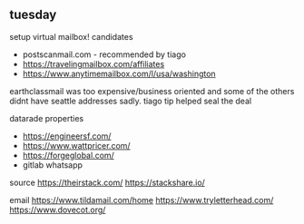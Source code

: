 

## tuesday

setup virtual mailbox! candidates

- postscanmail.com - recommended by tiago
- https://travelingmailbox.com/affiliates
- https://www.anytimemailbox.com/l/usa/washington

earthclassmail was too expensive/business oriented and some of the others didnt have seattle addresses sadly. tiago tip helped seal the deal

datarade properties
- https://engineersf.com/
- https://www.wattpricer.com/
- https://forgeglobal.com/
- gitlab whatsapp

source
https://theirstack.com/
https://stackshare.io/

email
https://www.tildamail.com/home
https://www.tryletterhead.com/
https://www.dovecot.org/